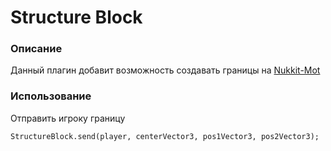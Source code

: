 # Structure Block

### Описание
Данный плагин добавит возможность создавать границы на [Nukkit-Mot](https://github.com/MemoriesOfTime/Nukkit-MOT)

### Использование
Отправить игроку границу
```
StructureBlock.send(player, centerVector3, pos1Vector3, pos2Vector3);